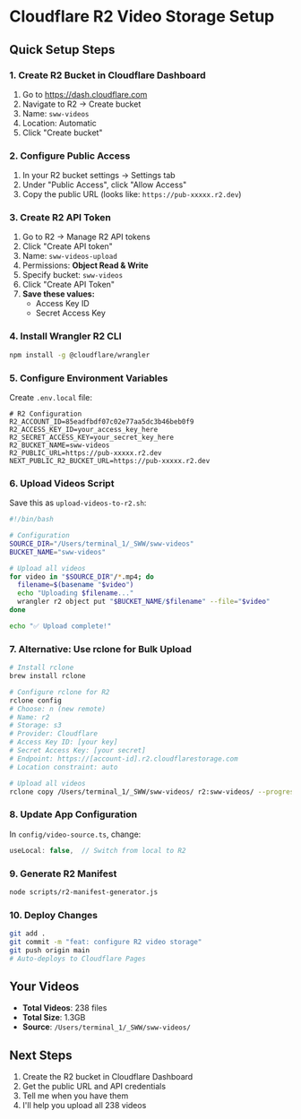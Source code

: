 # Cloudflare R2 Video Storage Setup

## Quick Setup Steps

### 1. Create R2 Bucket in Cloudflare Dashboard
1. Go to https://dash.cloudflare.com
2. Navigate to R2 → Create bucket
3. Name: `sww-videos`
4. Location: Automatic
5. Click "Create bucket"

### 2. Configure Public Access
1. In your R2 bucket settings → Settings tab
2. Under "Public Access", click "Allow Access"
3. Copy the public URL (looks like: `https://pub-xxxxx.r2.dev`)

### 3. Create R2 API Token
1. Go to R2 → Manage R2 API tokens
2. Click "Create API token"
3. Name: `sww-videos-upload`
4. Permissions: **Object Read & Write**
5. Specify bucket: `sww-videos`
6. Click "Create API Token"
7. **Save these values:**
   - Access Key ID
   - Secret Access Key

### 4. Install Wrangler R2 CLI
```bash
npm install -g @cloudflare/wrangler
```

### 5. Configure Environment Variables
Create `.env.local` file:
```env
# R2 Configuration
R2_ACCOUNT_ID=85eadfbdf07c02e77aa5dc3b46beb0f9
R2_ACCESS_KEY_ID=your_access_key_here
R2_SECRET_ACCESS_KEY=your_secret_key_here
R2_BUCKET_NAME=sww-videos
R2_PUBLIC_URL=https://pub-xxxxx.r2.dev
NEXT_PUBLIC_R2_BUCKET_URL=https://pub-xxxxx.r2.dev
```

### 6. Upload Videos Script
Save this as `upload-videos-to-r2.sh`:

```bash
#!/bin/bash

# Configuration
SOURCE_DIR="/Users/terminal_1/_SWW/sww-videos"
BUCKET_NAME="sww-videos"

# Upload all videos
for video in "$SOURCE_DIR"/*.mp4; do
  filename=$(basename "$video")
  echo "Uploading $filename..."
  wrangler r2 object put "$BUCKET_NAME/$filename" --file="$video"
done

echo "✅ Upload complete!"
```

### 7. Alternative: Use rclone for Bulk Upload
```bash
# Install rclone
brew install rclone

# Configure rclone for R2
rclone config
# Choose: n (new remote)
# Name: r2
# Storage: s3
# Provider: Cloudflare
# Access Key ID: [your key]
# Secret Access Key: [your secret]
# Endpoint: https://[account-id].r2.cloudflarestorage.com
# Location constraint: auto

# Upload all videos
rclone copy /Users/terminal_1/_SWW/sww-videos/ r2:sww-videos/ --progress
```

### 8. Update App Configuration
In `config/video-source.ts`, change:
```typescript
useLocal: false,  // Switch from local to R2
```

### 9. Generate R2 Manifest
```bash
node scripts/r2-manifest-generator.js
```

### 10. Deploy Changes
```bash
git add .
git commit -m "feat: configure R2 video storage"
git push origin main
# Auto-deploys to Cloudflare Pages
```

## Your Videos
- **Total Videos**: 238 files
- **Total Size**: 1.3GB
- **Source**: `/Users/terminal_1/_SWW/sww-videos/`

## Next Steps
1. Create the R2 bucket in Cloudflare Dashboard
2. Get the public URL and API credentials
3. Tell me when you have them
4. I'll help you upload all 238 videos
